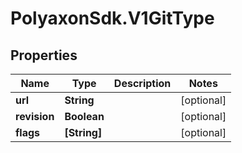 # PolyaxonSdk.V1GitType

## Properties

Name | Type | Description | Notes
------------ | ------------- | ------------- | -------------
**url** | **String** |  | [optional] 
**revision** | **Boolean** |  | [optional] 
**flags** | **[String]** |  | [optional] 


